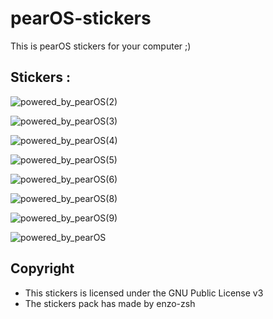 # pearOS-stickers
This is pearOS stickers for your computer ;)

## Stickers :

![powered_by_pearOS(2)](https://user-images.githubusercontent.com/74509560/134691952-385c3362-521c-4291-9ae0-cfab426b2e87.png)


![powered_by_pearOS(3)](https://user-images.githubusercontent.com/74509560/134692018-e86cd9a5-4059-4f6b-ac93-752c9ecd68c5.png)


![powered_by_pearOS(4)](https://user-images.githubusercontent.com/74509560/134692050-cecb7c42-cb50-468e-8440-14c9fdd49082.png)


![powered_by_pearOS(5)](https://user-images.githubusercontent.com/74509560/134692114-f550bbb5-e9b0-4138-8b7d-7b7431a15740.png)


![powered_by_pearOS(6)](https://user-images.githubusercontent.com/74509560/134692133-37f28ff7-2678-4c7d-831a-040da794e867.png)


![powered_by_pearOS(8)](https://user-images.githubusercontent.com/74509560/134692159-9c29cecb-4a5b-4055-8543-5d19dcc5814f.png)


![powered_by_pearOS(9)](https://user-images.githubusercontent.com/74509560/134692247-a8875fd1-1eee-4358-8566-eea61e8286cc.png)


![powered_by_pearOS](https://user-images.githubusercontent.com/74509560/134692382-bd2a2cbd-45a7-48df-a349-3dc433d46d65.png)


## Copyright
- This stickers is licensed under the GNU Public License v3
- The stickers pack has made by enzo-zsh


